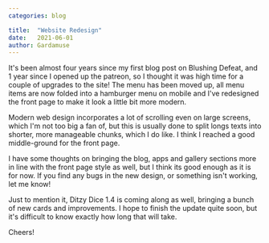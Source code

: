 ```yaml
---
categories: blog

title:  "Website Redesign"
date:   2021-06-01
author: Gardamuse
---
```


It's been almost four years since my first blog post on Blushing Defeat, and 1 year since I opened up the patreon, so I thought it was high time for a couple of upgrades to the site! The menu has been moved up, all menu items are now folded into a hamburger menu on mobile and I've redesigned the front page to make it look a little bit more modern.

Modern web design incorporates a lot of scrolling even on large screens, which I'm not too big a fan of, but this is usually done to split longs texts into shorter, more manageable chunks, which I do like. I think I reached a good middle-ground for the front page.

I have some thoughts on bringing the blog, apps and gallery sections more in line with the front page style as well, but I think its good enough as it is for now. If you find any bugs in the new design, or something isn't working, let me know!

Just to mention it, Ditzy Dice 1.4 is coming along as well, bringing a bunch of new cards and improvements. I hope to finish the update quite soon, but it's difficult to know exactly how long that will take.

Cheers!
